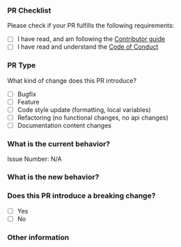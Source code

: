 <!-- Please add an overview of the PR here -->


### PR Checklist
Please check if your PR fulfills the following requirements:

- [ ] I have read, and am following the [Contributor guide](https://github.com/gaphor/gaphas/blob/main/CONTRIBUTING.md)
- [ ] I have read and understand the [Code of Conduct](https://github.com/gaphor/gaphas/blob/main/CODE_OF_CONDUCT.md)

### PR Type
What kind of change does this PR introduce?

<!-- Please check the one that applies to this PR using "x". -->
- [ ] Bugfix
- [ ] Feature
- [ ] Code style update (formatting, local variables)
- [ ] Refactoring (no functional changes, no api changes)
- [ ] Documentation content changes

### What is the current behavior?
<!-- Please describe the current behavior that you are modifying, or link to a relevant issue. -->

Issue Number: N/A

### What is the new behavior?

### Does this PR introduce a breaking change?
- [ ] Yes
- [ ] No

<!-- If this PR contains a breaking change, please describe the impact and migration path for existing applications below. -->


### Other information
